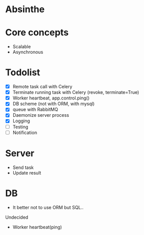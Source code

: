 # Absinthe


# Core concepts

- Scalable
- Asynchronous


# Todolist

- [x] Remote task call with Celery
- [x] Terminate running task with Celery (revoke, terminate=True)
- [x] Worker heartbeat, app.control.ping()
- [x] DB scheme (not with ORM, with mysql)
- [x] queue with RabbitMQ
- [x] Daemonize server process
- [x] Logging
- [ ] Testing
- [ ] Notification

# Server

- Send task
- Update result

# DB

- It better not to use ORM but SQL..

Undecided

- Worker heartbeat(ping)